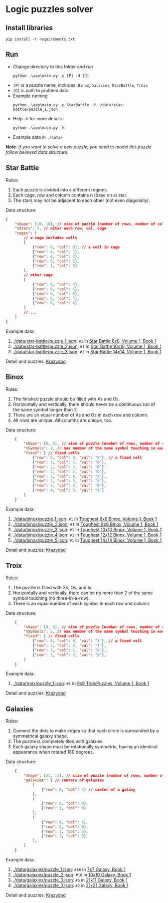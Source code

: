 # Logic puzzles solver

## Install libraries

```
pip install -r requirements.txt
```

## Run
- Change directory to this folder and run
    ```
    python .\app\main.py -p [P] -d [D]
    ```
- `[P]` is a puzzle name, includes: `Binox`, `Galaxies`, `StarBattle`, `Troix`
- `[D]` is path to problem data
- Example running
    ```
    python .\app\main.py -p StarBattle -d ./data/star-battle/puzzle_1.json
    ```
- Help `-h` for more details:
    ```
    python .\app\main.py -h
    ```
- Example data in `./data/`

**Note**: *If you want to solve a new puzzle, you need to model this puzzle follow belowed data structure.*

## Star Battle
Rules:
1. Each puzzle is divided into s different regions.
2. Each cage, row and column contains n (base on s) star.
3. The stars may not be adjacent to each other (not even diagonally).

Data structure:
```json
{
    "shape": [10, 10], // size of puzzle [number of rows, number of columns]
    "nStars": 2, // nStar each row, col, cage
    "cages": [
        // a cage includes cells
        [
            {"row": 0, "col": 0}, // a cell in cage
            {"row": 0, "col": 1},
            {"row": 0, "col": 2},
            {"row": 0, "col": 3},
            {"row": 1, "col": 0}
        ],
        // other cage
        [
            {"row": 0, "col": 4},
            {"row": 0, "col": 5},
            {"row": 0, "col": 6},
            {"row": 0, "col": 7},
            {"row": 0, "col": 8}
        ]
        // ...
    ]
}
```

Example data:
1. [./data/star-battle/puzzle_1.json](https://github.com/Tung-hehe/LogicPuzzlesSolver/blob/main/data/star-battle/puzzle_1.json): `#1` in [Star Battle 8x8, Volume 1, Book 1](https://files.krazydad.com/starbattle/sfiles/STAR_R2_8x8_v1_b1.pdf)
2. [./data/star-battle/puzzle_2.json](https://github.com/Tung-hehe/LogicPuzzlesSolver/blob/main/data/star-battle/puzzle_2.json): `#1` in [Star Battle 10x10, Volume 1, Book 1](https://files.krazydad.com/starbattle/sfiles/STAR_R2_10x10_v1_b1.pdf)
3. [./data/star-battle/puzzle_3.json](https://github.com/Tung-hehe/LogicPuzzlesSolver/blob/main/data/star-battle/puzzle_3.json): `#1` in [Star Battle 14x14, Volume 1, Book 1](https://files.krazydad.com/starbattle/sfiles/STAR_14x14_v1_b1.pdf)

Detail and puzzles: [Krazydad](https://krazydad.com/starbattle/)

## Binox
Rules:
1. The finished puzzle should be filled with Xs and Os.
2. Horizontally and vertically, there should never be a continuous run of the same symbol longer than 2.
3. There are an equal number of Xs and Os in each row and column.
4. All rows are unique. All columns are unique, too.

Data structure:
```json
    {
        "shape": [6, 6], // size of puzzle [number of rows, number of columns]
        "nSymbols": 2, // max number of the same symbol touching in each row, col
        "fixed": [ // fixed cells
            {"row": 0, "col": 0, "val": "X"}, // a fixed cell
            {"row": 1, "col": 2, "val": "O"},
            {"row": 2, "col": 1, "val": "O"},
            {"row": 2, "col": 2, "val": "O"},
            {"row": 3, "col": 0, "val": "X"},
            {"row": 3, "col": 5, "val": "X"},
            {"row": 4, "col": 2, "val": "O"},
            {"row": 4, "col": 5, "val": "X"}
        ]
    }
```

Example data:
1. [./data/binox/puzzle_1.json](https://github.com/Tung-hehe/LogicPuzzlesSolver/blob/main/data/binox/puzzle_1.json): `#1` in [Toughest 6x6 Binox, Volume 1, Book 1](https://files.krazydad.com/binox/sfiles/BINOX_6x6_TF_v1_4pp_b1.pdf)
2. [./data/binox/puzzle_2.json](https://github.com/Tung-hehe/LogicPuzzlesSolver/blob/main/data/binox/puzzle_2.json): `#1` in [Toughest 8x8 Binox, Volume 1, Book 1](https://files.krazydad.com/binox/sfiles/BINOX_8x8_TF_v1_4pp_b1.pdf)
3. [./data/binox/puzzle_3.json](https://github.com/Tung-hehe/LogicPuzzlesSolver/blob/main/data/binox/puzzle_3.json): `#1` in [Toughest 10x10 Binox, Volume 1, Book 1](https://files.krazydad.com/binox/sfiles/BINOX_10x10_TF_v1_4pp_b1.pdf)
4. [./data/binox/puzzle_4.json](https://github.com/Tung-hehe/LogicPuzzlesSolver/blob/main/data/binox/puzzle_4.json): `#1` in [Toughest 12x12 Binox, Volume 1, Book 1](https://files.krazydad.com/binox/sfiles/BINOX_12x12_TF_v1_2pp_b1.pdf)
5. [./data/binox/puzzle_5.json](https://github.com/Tung-hehe/LogicPuzzlesSolver/blob/main/data/binox/puzzle_5.json): `#1` in [Toughest 14x14 Binox, Volume 1, Book 1](https://files.krazydad.com/binox/sfiles/BINOX_14x14_TF_v1_2pp_b1.pdf)

Detail and puzzles: [Krazydad](https://krazydad.com/binox/)

## Troix
Rules:
1. The puzzle is filled with Xs, Os, and Is.
2. Horizontally and vertically, there can be no more than 2 of the same symbol touching (no three-in-a-row).
3. There is an equal number of each symbol in each row and column.

Data structure:
```json
    {
        "shape": [9, 9], // size of puzzle [number of rows, number of columns]
        "nSymbols": 2, // max number of the same symbol touching in each row, col
        "fixed": [ // fixed cells
            {"row": 0, "col": 0, "val": "X"}, // a fixed cell
            {"row": 3, "col": 0, "val": "I"},
            {"row": 3, "col": 1, "val": "O"},
            {"row": 3, "col": 3, "val": "X"},
        ]
    }
```

Example data:
1. [./data/troix/puzzle_1.json](https://github.com/Tung-hehe/LogicPuzzlesSolver/blob/main/data/troix/puzzle_1.json): `#1` in [9x9 TroixPuzzles, Volume 1, Book 1](https://files.krazydad.com/troix/sfiles/TROIX_9x9_regular_v1_4pp_b1.pdf)

Detail and puzzles: [Krazydad](https://krazydad.com/troix/)

## Galaxies
Rules:
1. Connect the dots to make edges so that each circle is surrounded by a symmetrical galaxy shape,
2. The puzzle is completely tiled with galaxies.
3. Each galaxy shape must be rotationally symmetric, having an identical appearance when rotated 180 degrees.

Data structure:
```json
    {
        "shape": [21, 11], // size of puzzle [number of rows, number of columns]
        "galaxies": [ // centers of galaxies
            [
                {"row": 0, "col": 4} // center of a galaxy
            ],
            [
                {"row": 0, "col": 0},
                {"row": 1, "col": 0}
            ],
            [
                {"row": 0, "col": 5},
                {"row": 0, "col": 6},
                {"row": 1, "col": 5},
                {"row": 1, "col": 6}
            ],
        ]
    }
```

Example data:
1. [./data/galaxies/puzzle_1.json](https://github.com/Tung-hehe/LogicPuzzlesSolver/blob/main/data/galaxies/puzzle_1.json): `#16` in [ 7x7 Galaxy, Book 1](https://files.krazydad.com/galaxies/books/GAL_d7_b1.pdf)
2. [./data/galaxies/puzzle_2.json](https://github.com/Tung-hehe/LogicPuzzlesSolver/blob/main/data/galaxies/puzzle_2.json): `#10` in [ 10x10 Galaxy, Book 1](https://files.krazydad.com/galaxies/books/GAL_d10_b1.pdf)
3. [./data/galaxies/puzzle_3.json](https://github.com/Tung-hehe/LogicPuzzlesSolver/blob/main/data/galaxies/puzzle_3.json): `#5` in [ 21x11 Galaxy, Book 1](https://files.krazydad.com/galaxies/books/GAL_d11_b1.pdf)
4. [./data/galaxies/puzzle_3.json](https://github.com/Tung-hehe/LogicPuzzlesSolver/blob/main/data/galaxies/puzzle_4.json): `#2` in [ 21x21 Galaxy, Book 1](https://files.krazydad.com/galaxies/books/GAL_d21_b1.pdf)

Detail and puzzles: [Krazydad](https://krazydad.com/galaxies/)

